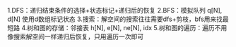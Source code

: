 1.DFS：递归结束条件的选择+状态标记+递归后的恢复
2.BFS：模拟队列 q[N], d[N] 使用d数组标记状态
3.搜索：解空间的搜索往往需要dfs+剪枝，bfs用来找最短路
4.树和图的存储：邻接表 h[N], e[N], ne[N], idx
5.树和图的遍历：遍历不用像搜索解空间一样递归后恢复，只用遍历一次即可